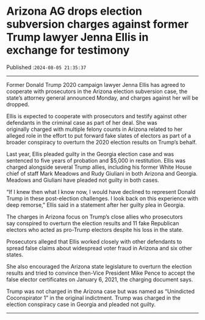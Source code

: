 # Arizona AG drops election subversion charges against former Trump lawyer Jenna Ellis in exchange for testimony

Published :`2024-08-05 21:35:37`

---

Former Donald Trump 2020 campaign lawyer Jenna Ellis has agreed to cooperate with prosecutors in the Arizona election subversion case, the state’s attorney general announced Monday, and charges against her will be dropped.

Ellis is expected to cooperate with prosecutors and testify against other defendants in the criminal case as part of her deal. She was originally charged with multiple felony counts in Arizona related to her alleged role in the effort to put forward fake slates of electors as part of a broader conspiracy to overturn the 2020 election results on Trump’s behalf.

Last year, Ellis pleaded guilty in the Georgia election case and was sentenced to five years of probation and $5,000 in restitution. Ellis was charged alongside several Trump allies, including his former White House chief of staff Mark Meadows and Rudy Giuliani in both Arizona and Georgia. Meadows and Giuliani have pleaded not guilty in both cases.

“If I knew then what I know now, I would have declined to represent Donald Trump in these post-election challenges. I look back on this experience with deep remorse,” Ellis said in a statement after her guilty plea in Georgia.

The charges in Arizona focus on Trump’s close allies who prosecutors say conspired to overturn the election results and 11 fake Republican electors who acted as pro-Trump electors despite his loss in the state.

Prosecutors alleged that Ellis worked closely with other defendants to spread false claims about widespread voter fraud in Arizona and six other states.

She also encouraged the Arizona state legislature to overturn the election results and tried to convince then-Vice President Mike Pence to accept the false elector certificates on January 6, 2021, the charging document says.

Trump was not charged in the Arizona case but was named as “Unindicted Coconspirator 1” in the original indictment. Trump was charged in the election conspiracy case in Georgia and pleaded not guilty.

---

